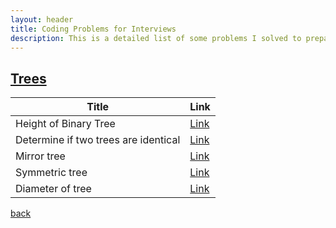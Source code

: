 ```yaml
---
layout: header
title: Coding Problems for Interviews
description: This is a detailed list of some problems I solved to prepare myself to face technical interviews.
---
```


## [Trees](./trees.html)


| Title                                | Link                                                                                  |
|--------------------------------------|---------------------------------------------------------------------------------------|
| Height of Binary Tree                | [Link](https://www.geeksforgeeks.org/problems/height-of-binary-tree/1)                |
| Determine if two trees are identical | [Link](https://www.geeksforgeeks.org/problems/determine-if-two-trees-are-identical/1) |
| Mirror tree                          | [Link](https://www.geeksforgeeks.org/problems/mirror-tree/1)                          |
| Symmetric tree                       | [Link](https://www.geeksforgeeks.org/problems/symmetric-tree/1)                       |
| Diameter of tree                     | [Link](https://www.geeksforgeeks.org/problems/diameter-of-binary-tree/1)              |

[back](./)